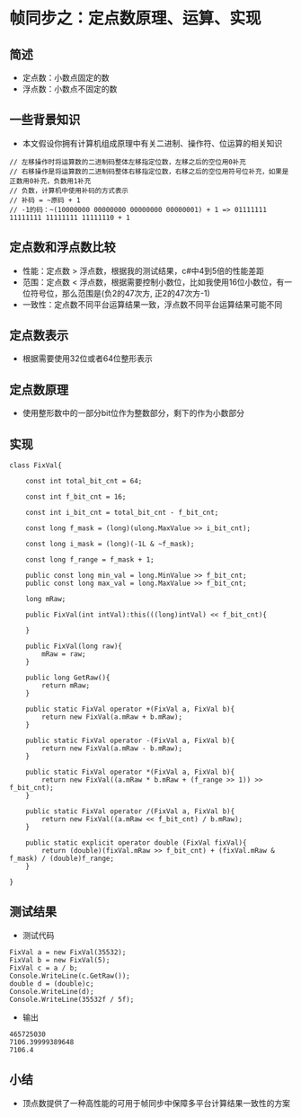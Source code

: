 # 帧同步之：定点数原理、运算、实现

## 简述
- 定点数：小数点固定的数
- 浮点数：小数点不固定的数

## 一些背景知识
- 本文假设你拥有计算机组成原理中有关二进制、操作符、位运算的相关知识
```
// 左移操作时将运算数的二进制码整体左移指定位数，左移之后的空位用0补充
// 右移操作是将运算数的二进制码整体右移指定位数，右移之后的空位用符号位补充，如果是正数用0补充，负数用1补充
// 负数，计算机中使用补码的方式表示
// 补码 = ~原码 + 1
// -1的码：~(10000000 00000000 00000000 00000001) + 1 => 01111111 11111111 11111111 11111110 + 1
```

## 定点数和浮点数比较
- 性能：定点数 > 浮点数，根据我的测试结果，c#中4到5倍的性能差距
- 范围：定点数 < 浮点数，根据需要控制小数位，比如我使用16位小数位，有一位符号位，那么范围是(负2的47次方, 正2的47次方-1)
- 一致性：定点数不同平台运算结果一致，浮点数不同平台运算结果可能不同

## 定点数表示
- 根据需要使用32位或者64位整形表示

## 定点数原理
- 使用整形数中的一部分bit位作为整数部分，剩下的作为小数部分

## 实现
```
class FixVal{

    const int total_bit_cnt = 64;
    
    const int f_bit_cnt = 16;

    const int i_bit_cnt = total_bit_cnt - f_bit_cnt;

    const long f_mask = (long)(ulong.MaxValue >> i_bit_cnt);

    const long i_mask = (long)(-1L & ~f_mask);

    const long f_range = f_mask + 1;

    public const long min_val = long.MinValue >> f_bit_cnt;
    public const long max_val = long.MaxValue >> f_bit_cnt;

    long mRaw;

    public FixVal(int intVal):this(((long)intVal) << f_bit_cnt){
        
    }

    public FixVal(long raw){
        mRaw = raw;
    }

    public long GetRaw(){
        return mRaw;
    }

    public static FixVal operator +(FixVal a, FixVal b){
        return new FixVal(a.mRaw + b.mRaw);
    }

    public static FixVal operator -(FixVal a, FixVal b){
        return new FixVal(a.mRaw - b.mRaw);
    }

    public static FixVal operator *(FixVal a, FixVal b){
        return new FixVal((a.mRaw * b.mRaw + (f_range >> 1)) >> f_bit_cnt);
    }

    public static FixVal operator /(FixVal a, FixVal b){
        return new FixVal((a.mRaw << f_bit_cnt) / b.mRaw);
    }

    public static explicit operator double (FixVal fixVal){
        return (double)(fixVal.mRaw >> f_bit_cnt) + (fixVal.mRaw & f_mask) / (double)f_range;
    }

}
```

## 测试结果
- 测试代码
```
FixVal a = new FixVal(35532);
FixVal b = new FixVal(5);
FixVal c = a / b;
Console.WriteLine(c.GetRaw());
double d = (double)c;
Console.WriteLine(d);
Console.WriteLine(35532f / 5f);
```
- 输出
```
465725030
7106.39999389648
7106.4
```

## 小结
- 顶点数提供了一种高性能的可用于帧同步中保障多平台计算结果一致性的方案
